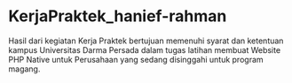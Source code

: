 # KerjaPraktek_hanief-rahman
Hasil dari kegiatan Kerja Praktek bertujuan memenuhi syarat dan ketentuan kampus Universitas Darma Persada dalam tugas latihan membuat Website PHP Native untuk Perusahaan yang sedang disinggahi untuk program magang.
